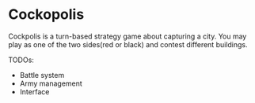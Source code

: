 # Cockopolis

Cockpolis is a turn-based strategy game about capturing a city. You may play as one of the two sides(red or black) and contest different buildings.

TODOs:
- Battle system
- Army management
- Interface
